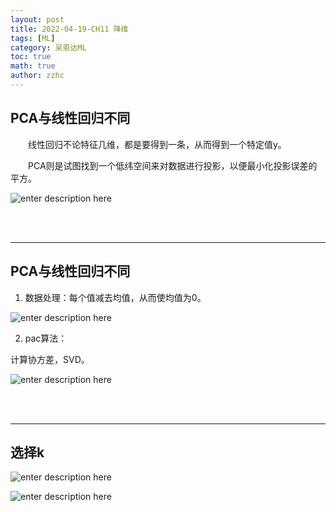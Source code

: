 ```yaml
---
layout: post
title: 2022-04-19-CH11 降维
tags: [ML]
category: 吴恩达ML
toc: true
math: true
author: zzhc
---
```


## PCA与线性回归不同

&emsp;&emsp;线性回归不论特征几维，都是要得到一条，从而得到一个特定值y。

&emsp;&emsp;PCA则是试图找到一个低纬空间来对数据进行投影，以便最小化投影误差的平方。

![enter description here](http://img.zzhc321.xyz/blog/1650462496352.png)

<br>
<br>

***

## PCA与线性回归不同

1. 数据处理：每个值减去均值，从而使均值为0。

![enter description here](http://img.zzhc321.xyz/blog/1650462744167.png)

2. pac算法：

计算协方差，SVD。

![enter description here](http://img.zzhc321.xyz/blog/1650463247760.png)


<br>
<br>

***

## 选择k

![enter description here](http://img.zzhc321.xyz/blog/1650463502492.png)



![enter description here](http://img.zzhc321.xyz/blog/1650464935480.png)